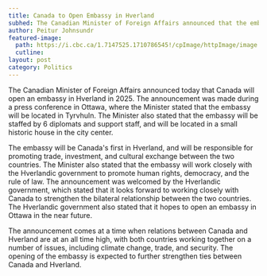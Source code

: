 ```yaml
---
title: Canada to Open Embassy in Hverland
subhed: The Canadian Minister of Foreign Affairs announced that the embassy will open in 2025.
author: Peitur Johnsundr
featured-image:
  path: https://i.cbc.ca/1.7147525.1710786545!/cpImage/httpImage/image.jpg_gen/derivatives/16x9_780/obit-mulroney-reaction-20240301.jpg
  cutline: 
layout: post
category: Politics
---
```


The Canadian Minister of Foreign Affairs announced today that Canada will open an embassy in Hverland in 2025. The announcement was made during a press conference in Ottawa, where the Minister stated that the embassy will be located in Tyrvhuln. The Minister also stated that the embassy will be staffed by 6 diplomats and support staff, and will be located in a small historic house in the city center. 

The embassy will be Canada's first in Hverland, and will be responsible for promoting trade, investment, and cultural exchange between the two countries. The Minister also stated that the embassy will work closely with the Hverlandic government to promote human rights, democracy, and the rule of law. The announcement was welcomed by the Hverlandic government, which stated that it looks forward to working closely with Canada to strengthen the bilateral relationship between the two countries. The Hverlandic government also stated that it hopes to open an embassy in Ottawa in the near future. 

The announcement comes at a time when relations between Canada and Hverland are at an all time high, with both countries working together on a number of issues, including climate change, trade, and security. The opening of the embassy is expected to further strengthen ties between Canada and Hverland.
